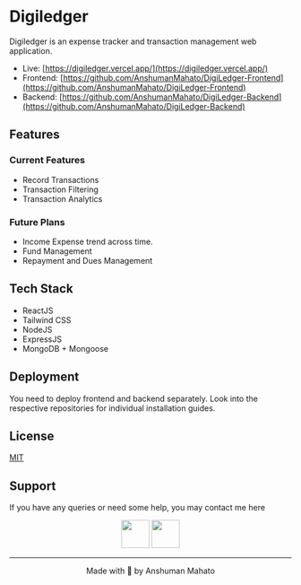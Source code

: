 # Digiledger

Digiledger is an expense tracker and transaction management web application.

- Live: [https://digiledger.vercel.app/](https://digiledger.vercel.app/)
- Frontend: [https://github.com/AnshumanMahato/DigiLedger-Frontend](https://github.com/AnshumanMahato/DigiLedger-Frontend)
- Backend: [https://github.com/AnshumanMahato/DigiLedger-Backend](https://github.com/AnshumanMahato/DigiLedger-Backend)

## Features
### Current Features
  - Record Transactions
  - Transaction Filtering
  - Transaction Analytics
### Future Plans
  - Income Expense trend across time.
  - Fund Management
  - Repayment and Dues Management

## Tech Stack
- ReactJS
- Tailwind CSS
- NodeJS
- ExpressJS
- MongoDB + Mongoose

## Deployment

You need to deploy frontend and backend separately. Look into the respective repositories for individual installation guides.

## License
[MIT](LICENSE.md)

## Support

If you have any queries or need some help, you may contact me here

<div align="center">

<a href="https://t.me/AnshumanMahato"><img src="https://cdn.cdnlogo.com/logos/t/39/telegram.svg" height="50px"></a>
<a href="mailto:anshuman.mahato0935@gmail.com"><img src="https://cdn.cdnlogo.com/logos/g/93/gmail.svg" height="50px"></a>

---

Made with 💖 by Anshuman Mahato

</div>
